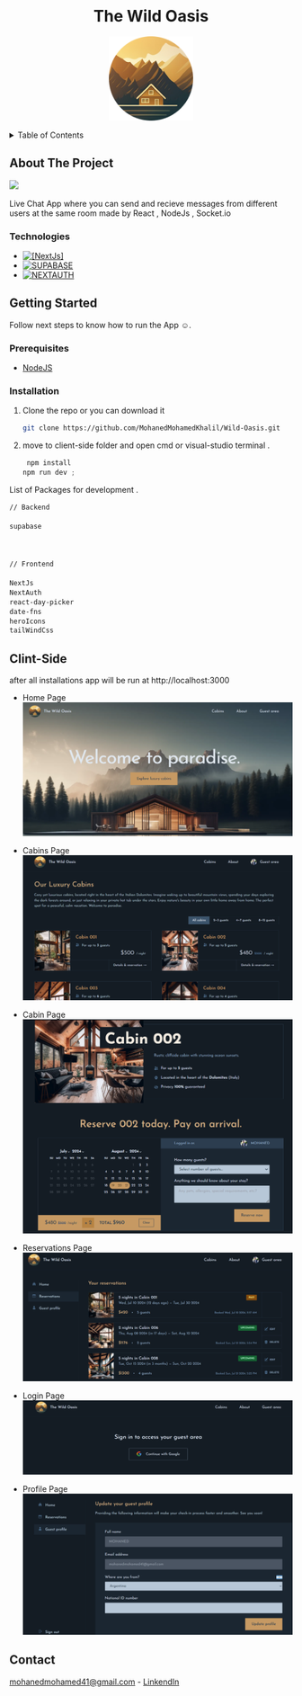 <br />
<div align="center">
  <h1 align="center">The Wild Oasis</h1>
  <p align="center">
  <img src="./app/icon.png" style="width:150px">
   </p>
</div>

<details>
  <summary>Table of Contents</summary>
  <ol>
    <li>
      <a href="#about-the-project">About The Project</a>
      <ul>
        <li><a href="#Technologies">Technologies</a></li>
      </ul>
    </li>
    <li>
      <a href="#getting-started">Getting Started</a>
      <ul>
        <li><a href="#prerequisites">Prerequisites</a></li>
        <li><a href="#installation">Installation</a></li>
      </ul>
    </li>
    <li><a href="#Clint-Side">Usage</a></li>
    <li><a href="#contact">Contact</a></li>
  </ol>
</details>

<!-- ABOUT THE PROJECT -->

## About The Project

![](./Chat.png)

Live Chat App where you can send and recieve messages from different users at the same room
made by React , NodeJs , Socket.io

### Technologies

- [![[NextJs]][Next.js]][Next-url]
- [![SUPABASE][supabase.com]][supabase-url]
- [![NEXTAUTH][NextAuth.js]][NextAuth-url]

<!-- GETTING STARTED -->

## Getting Started

Follow next steps to know how to run the App ☺.

### Prerequisites

- [NodeJS](https://nodejs.org/en)

### Installation

1. Clone the repo or you can download it

   ```sh
   git clone https://github.com/MohanedMohamedKhalil/Wild-Oasis.git
   ```

2. move to client-side folder and open cmd or visual-studio terminal .

   ```js
    npm install
   npm run dev ;
   ```

List of Packages for development .

```sh
// Backend

supabase



// Frontend

NextJs
NextAuth
react-day-picker
date-fns
heroIcons
tailWindCss
```

<!-- USAGE EXAMPLES -->

## Clint-Side

after all installations app will be run at http://localhost:3000

- Home Page
  ![](./images/home.png)

- Cabins Page
  ![](./images/cabins.png)

- Cabin Page
  ![](./images/booking.png)

- Reservations Page
  ![](./images/reservations.png)

- Login Page
  ![](./images/logIn.png)

- Profile Page
  ![](./images/profile.png)

<!-- ROADMAP -->

<!-- CONTACT -->

## Contact

mohanedmohamed41@gmail.com - [LinkendIn](https://www.linkedin.com/in/mohaned-mohamed-khalil/)

<!-- Icons -->

[Next.js]: https://img.shields.io/badge/NextJs-20232A?style=for-the-badge&logo=NextJs&logoColor=61DAFB
[Next-url]: https://nextjs.org/
[supabase.com]: https://img.shields.io/badge/supabase?style=for-the-badge&logo=supabase&logoColor=white
[supabase-url]: https://supabase.com/
[NextAuth.js]: https://img.shields.io/badge/NextAuth-black?style=for-the-badge&logo=NextAuth&badgeColor=010101
[NextAuth-url]: https://next-auth.js.org/
